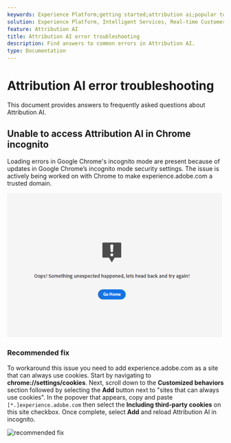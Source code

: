 ```yaml
---
keywords: Experience Platform;getting started;attribution ai;popular topics;attribution ai input;attribution ai output;attribution ai troubleshooting;attribution ai errors
solution: Experience Platform, Intelligent Services, Real-time Customer Data Platform
feature: Attribution AI
title: Attribution AI error troubleshooting
description: Find answers to common errors in Attribution AI.
type: Documentation
---
```

# Attribution AI error troubleshooting

This document provides answers to frequently asked questions about Attribution AI.

## Unable to access Attribution AI in Chrome incognito

Loading errors in Google Chrome's incognito mode are present because of updates in Google Chrome’s incognito mode security settings. The issue is actively being worked on with Chrome to make experience.adobe.com a trusted domain.

<img src='.\images\faq\error.PNG' width=500 /><br />

### Recommended fix

To workaround this issue you need to add experience.adobe.com as a site that can always use cookies. Start by navigating to **chrome://settings/cookies**. Next, scroll down to the **Customized behaviors** section followed by selecting the **Add** button next to "sites that can always use cookies". In the popover that appears, copy and paste `[*.]experience.adobe.com` then select the **Including third-party cookies** on this site checkbox. Once complete, select **Add** and reload Attribution AI in incognito.

![recommended fix](.\images\faq\cookies2.gif)